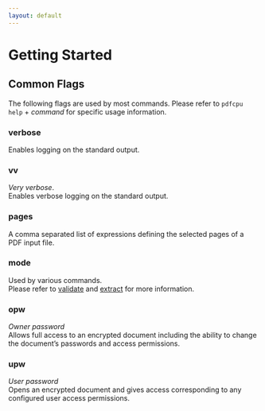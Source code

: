 ```yaml
---
layout: default
---
```


# Getting Started

## Common Flags

The following flags are used by most commands. Please refer to `pdfcpu help` + *command* for specific usage information.

### verbose

Enables logging on the standard output.

### vv

*Very verbose*.<br>
Enables verbose logging on the standard output.

### pages

A comma separated list of expressions defining the selected pages of a PDF input file.

### mode

Used by various commands.<br>
Please refer to [validate](core/validate.md) and [extract](extract/extract.md) for more information. 

### opw

*Owner password*<br>
Allows full access to an encrypted document including the ability to change the document’s passwords and access permissions.

### upw

*User password*<br>
Opens an encrypted document and gives access corresponding to any configured user access permissions.